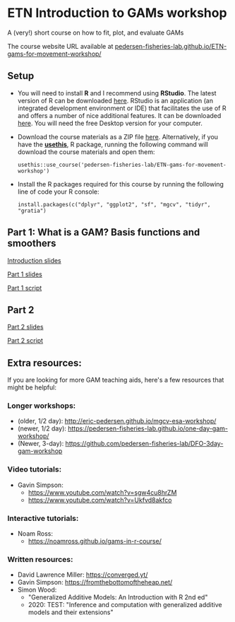 # ETN Introduction to GAMs workshop

A (very!) short course on how to fit, plot, and evaluate GAMs

The course website URL  available at [pedersen-fisheries-lab.github.io/ETN-gams-for-movement-workshop/](https://pedersen-fisheries-lab.github.io/ETN-gams-for-movement-workshop/)

## Setup

  - You will need to install **R** and I recommend using **RStudio**. The
    latest version of R can be downloaded
    [here](https://cran.r-project.org/mirrors.html). RStudio is an application
    (an integrated development environment or IDE) that facilitates the use of R
    and offers a number of nice additional features. It can be downloaded
    [here](https://www.rstudio.com/products/rstudio/download/). You will need
    the free Desktop version for your computer.

  - Download the course materials as a ZIP file
    [here](https://github.com/pedersen-fisheries-lab/ETN-gams-for-movement-workshop/archive/main.zip).
    Alternatively, if you have the [**usethis**](), R package, running the
    following command will download the course materials and open them:

    ``` {.r}
    usethis::use_course('pedersen-fisheries-lab/ETN-gams-for-movement-workshop')
    ```

  - Install the R packages required for this course by running the following
    line of code your R console:

    ``` {.r}
    install.packages(c("dplyr", "ggplot2", "sf", "mgcv", "tidyr", "gratia")
    ```
    
## Part 1: What is a GAM? Basis functions and smoothers


[Introduction slides](slides/intro.html)

[Part 1 slides](slides/part1_Intro_to_GAMs.html)

[Part 1 script](scripts/)



## Part 2

[Part 2 slides](slides/Part2_GAMs_for_movement_data.html)

[Part 2 script](scripts/Part2_GAMS_for_movement_data.R)

## Extra resources:

If you are looking for more GAM teaching aids, here's a few resources that might be helpful:


### Longer workshops:

* (older, 1/2 day): http://eric-pedersen.github.io/mgcv-esa-workshop/
* (newer, 1/2 day): https://pedersen-fisheries-lab.github.io/one-day-gam-workshop/
* (Newer, 3-day): https://github.com/pedersen-fisheries-lab/DFO-3day-gam-workshop


### Video tutorials:

* Gavin Simpson: 
  - https://www.youtube.com/watch?v=sgw4cu8hrZM
  - https://www.youtube.com/watch?v=Ukfvd8akfco
    
### Interactive tutorials:

* Noam Ross:
  - https://noamross.github.io/gams-in-r-course/
    
### Written resources:

* David Lawrence Miller: https://converged.yt/
* Gavin Simpson: https://fromthebottomoftheheap.net/
* Simon Wood: 
  - "Generalized Additive Models: An Introduction with R 2nd ed"
  - 2020: TEST: "Inference and computation with generalized additive models and their extensions"